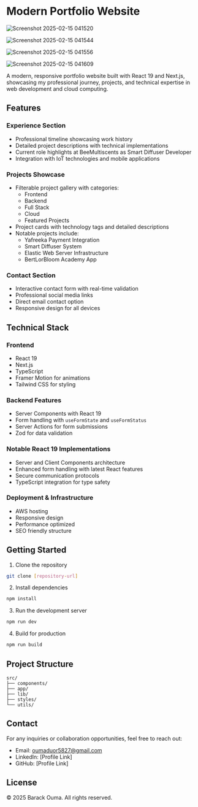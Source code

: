 # Modern Portfolio Website

![Screenshot 2025-02-15 041520](https://github.com/user-attachments/assets/4de3571d-9bfb-4b68-83e3-525990f4e107)


![Screenshot 2025-02-15 041544](https://github.com/user-attachments/assets/39eae58e-a8cb-4d35-a5b6-1c6442641b6f)

![Screenshot 2025-02-15 041556](https://github.com/user-attachments/assets/04d57421-7d54-4367-a2e7-9c5396a230af)

![Screenshot 2025-02-15 041609](https://github.com/user-attachments/assets/86afbf0b-665f-4f3d-9f74-2760a08bf3ff)


A modern, responsive portfolio website built with React 19 and Next.js, showcasing my professional journey, projects, and technical expertise in web development and cloud computing.

## Features

### Experience Section
- Professional timeline showcasing work history
- Detailed project descriptions with technical implementations
- Current role highlights at BeeMultiscents as Smart Diffuser Developer
- Integration with IoT technologies and mobile applications

### Projects Showcase
- Filterable project gallery with categories:
  - Frontend
  - Backend
  - Full Stack
  - Cloud
  - Featured Projects
- Project cards with technology tags and detailed descriptions
- Notable projects include:
  - Yafreeka Payment Integration
  - Smart Diffuser System
  - Elastic Web Server Infrastructure
  - BertLorBloom Academy App

### Contact Section
- Interactive contact form with real-time validation
- Professional social media links
- Direct email contact option
- Responsive design for all devices

## Technical Stack

### Frontend
- React 19
- Next.js
- TypeScript
- Framer Motion for animations
- Tailwind CSS for styling

### Backend Features
- Server Components with React 19
- Form handling with `useFormState` and `useFormStatus`
- Server Actions for form submissions
- Zod for data validation

### Notable React 19 Implementations
- Server and Client Components architecture
- Enhanced form handling with latest React features
- Secure communication protocols
- TypeScript integration for type safety

### Deployment & Infrastructure
- AWS hosting
- Responsive design
- Performance optimized
- SEO friendly structure

## Getting Started

1. Clone the repository
```bash
git clone [repository-url]
```

2. Install dependencies
```bash
npm install
```

3. Run the development server
```bash
npm run dev
```

4. Build for production
```bash
npm run build
```

## Project Structure
```
src/
├── components/
├── app/
├── lib/
├── styles/
└── utils/
```

## Contact

For any inquiries or collaboration opportunities, feel free to reach out:
- Email: oumaduor5827@gmail.com
- LinkedIn: [Profile Link]
- GitHub: [Profile Link]

## License

© 2025 Barack Ouma. All rights reserved.
